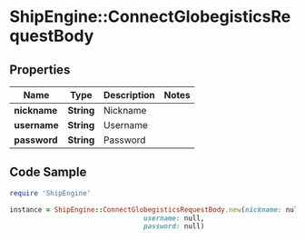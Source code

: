 # ShipEngine::ConnectGlobegisticsRequestBody

## Properties

Name | Type | Description | Notes
------------ | ------------- | ------------- | -------------
**nickname** | **String** | Nickname | 
**username** | **String** | Username | 
**password** | **String** | Password | 

## Code Sample

```ruby
require 'ShipEngine'

instance = ShipEngine::ConnectGlobegisticsRequestBody.new(nickname: null,
                                 username: null,
                                 password: null)
```


